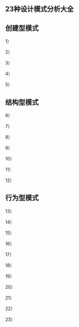 ## 23种设计模式分析大全
## 创建型模式

1）

2）

3）

4）

5）

## 结构型模式

6）

7）

8）

9）

10）

11）

12）

## 行为型模式

13）

14）

15）

16）

17）

18）

19）

20）

21）

22）

23）

